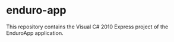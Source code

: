 # enduro-app

This repository contains the Visual C# 2010 Express project of the EnduroApp application.
